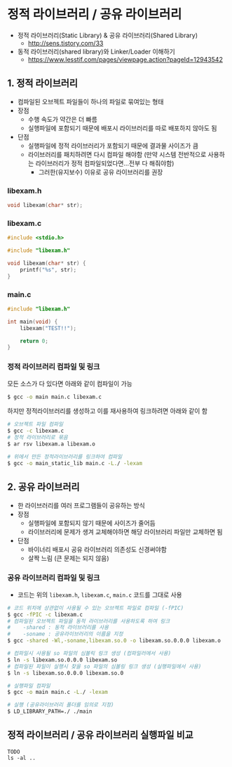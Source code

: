 # 정적 라이브러리 / 공유 라이브러리
* 정적 라이브러리(Static Library) & 공유 라이브러리(Shared Library)
    * http://sens.tistory.com/33
* 동적 라이브러리(shared library)와 Linker/Loader 이해하기
    * https://www.lesstif.com/pages/viewpage.action?pageId=12943542

## 1. 정적 라이브러리
* 컴파일된 오브젝트 파일들이 하나의 파일로 묶여있는 형태
* 장점
    * 수행 속도가 약간은 더 빠름
    * 실행파일에 포함되기 때문에 배포시 라이브러리를 따로 배포하지 않아도 됨
* 단점
    * 실행파일에 정적 라이브러리가 포함되기 때문에 결과물 사이즈가 큼
    * 라이브러리를 패치하려면 다시 컴파일 해야함 (만약 시스템 전반적으로 사용하는 라이브러리가 정적 컴파일되었다면...전부 다 해줘야함)
        * 그러한(유지보수) 이유로 공유 라이브러리를 권장

### libexam.h
```c
void libexam(char* str);
```

### libexam.c
```c
#include <stdio.h>

#include "libexam.h"

void libexam(char* str) {
	printf("%s", str);
}
```

### main.c
```c
#include "libexam.h"

int main(void) {
	libexam("TEST!!");

	return 0;
}
```

### 정적 라이브러리 컴파일 및 링크
모든 소스가 다 있다면 아래와 같이 컴파일이 가능
```bash
$ gcc -o main main.c libexam.c
```

하지만 정적라이브러리를 생성하고 이를 재사용하여 링크하려면 아래와 같이 함
```bash
# 오브젝트 파일 컴파일
$ gcc -c libexam.c
# 정적 라이브러리로 묶음
$ ar rsv libexam.a libexam.o

# 위에서 만든 정적라이브러리를 링크하여 컴파일
$ gcc -o main_static_lib main.c -L./ -lexam
```


## 2. 공유 라이브러리
* 한 라이브러리를 여러 프로그램들이 공유하는 방식
* 장점
    * 실행파일에 포함되지 않기 때문에 사이즈가 줄어듬
    * 라이브러리에 문제가 생겨 교체해야하면 해당 라이브러리 파일만 교체하면 됨
* 단점
    * 바이너리 배포시 공유 라이브러리 의존성도 신경써야함
    * 살짝 느림 (큰 문제는 되지 않음)

### 공유 라이브러리 컴파일 및 링크
* 코드는 위의 `libexam.h`, `libexam.c`, `main.c` 코드를 그대로 사용
```bash
# 코드 위치에 상관없이 사용될 수 있는 오브젝트 파일로 컴파일 (-fPIC)
$ gcc -fPIC -c libexam.c
# 컴파일된 오브젝트 파일을 동적 라이브러리를 사용하도록 하여 링크
#    -shared : 동적 라이브러리를 사용
#    -soname : 공유라이브러리의 이름을 지정
$ gcc -shared -Wl,-soname,libexam.so.0 -o libexam.so.0.0.0 libexam.o

# 컴파일시 사용될 so 파일의 심볼릭 링크 생성 (컴파일러에서 사용)
$ ln -s libexam.so.0.0.0 libexam.so
# 컴파일된 파일이 실행시 찾을 so 파일의 심볼링 링크 생성 (실행파일에서 사용)
$ ln -s libexam.so.0.0.0 libexam.so.0

# 실행파일 컴파일
$ gcc -o main main.c -L./ -lexam

# 실행 (공유라이브러리 폴더를 임의로 지정)
$ LD_LIBRARY_PATH=./ ./main
```


## 정적 라이브러리 / 공유 라이브러리 실행파일 비교
```
TODO
ls -al ..
```
